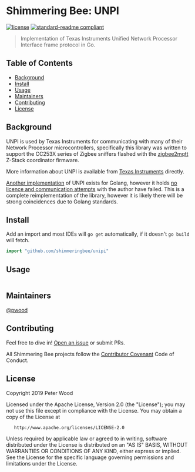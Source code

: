 # Shimmering Bee: UNPI

[![license](https://img.shields.io/github/license/shimmeringbee/unipi.svg)](https://github.com/shimmeringbee/unipi/blob/master/LICENSE)
[![standard-readme compliant](https://img.shields.io/badge/standard--readme-OK-green.svg)](https://github.com/RichardLitt/standard-readme)

> Implementation of Texas Instruments Unified Network Processor Interface frame protocol in Go.

## Table of Contents

- [Background](#background)
- [Install](#install)
- [Usage](#usage)
- [Maintainers](#maintainers)
- [Contributing](#contributing)
- [License](#license)

## Background

UNPI is used by Texas Instruments for communicating with many of their Network Processor microcontrollers, specifically
this library was written to support the CC253X series of Zigbee sniffers flashed with the 
[zigbee2mqtt](https://www.zigbee2mqtt.io/getting_started/flashing_the_cc2531.html) Z-Stack coordinator firmware.

More information about UNPI is available from [Texas Instruments](http://processors.wiki.ti.com/index.php/Unified_Network_Processor_Interface) directly.

[Another implementation](https://github.com/dyrkin/unp-go/) of UNPI exists for Golang, however it holds [no licence and 
communication attempts](https://github.com/dyrkin/zigbee-steward/issues/1) with the author have failed. This is a
complete reimplementation of the library, however it is likely there will be strong coincidences due to Golang standards.

## Install

Add an import and most IDEs will `go get` automatically, if it doesn't `go build` will fetch.

```go
import "github.com/shimmeringbee/unipi"
```

## Usage

```
```

## Maintainers

[@pwood](https://github.com/pwood)

## Contributing

Feel free to dive in! [Open an issue](https://github.com/shimmeringbee/unipi/issues/new) or submit PRs.

All Shimmering Bee projects follow the [Contributor Covenant](http://contributor-covenant.org/version/1/3/0/) Code of Conduct.

## License

   Copyright 2019 Peter Wood

   Licensed under the Apache License, Version 2.0 (the "License");
   you may not use this file except in compliance with the License.
   You may obtain a copy of the License at

       http://www.apache.org/licenses/LICENSE-2.0

   Unless required by applicable law or agreed to in writing, software
   distributed under the License is distributed on an "AS IS" BASIS,
   WITHOUT WARRANTIES OR CONDITIONS OF ANY KIND, either express or implied.
   See the License for the specific language governing permissions and
   limitations under the License.